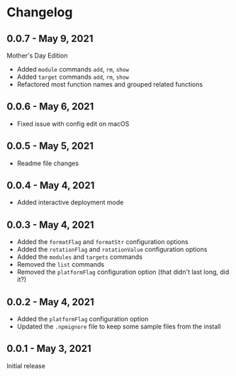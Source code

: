 # Changelog

## 0.0.7 - May 9, 2021

Mother's Day Edition

* Added `module` commands `add`, `rm`, `show`
* Added `target` commands `add`, `rm`, `show`
* Refactored most function names and grouped related functions

## 0.0.6 - May 6, 2021

* Fixed issue with config edit on macOS

## 0.0.5 - May 5, 2021

* Readme file changes

## 0.0.4 - May 4, 2021

* Added interactive deployment mode

## 0.0.3 - May 4, 2021

* Added the `formatFlag` and `formatStr` configuration options
* Added the `rotationFlag` and `rotationValue` configuration options
* Added the `modules` and `targets` commands
* Removed the `list` commands
* Removed the `platformFlag` configuration option (that didn't last long, did it?)

## 0.0.2 - May 4, 2021

* Added the `platformFlag` configuration option
* Updated the `.npmignore` file to keep some sample files from the install

## 0.0.1 - May 3, 2021

Initial release
